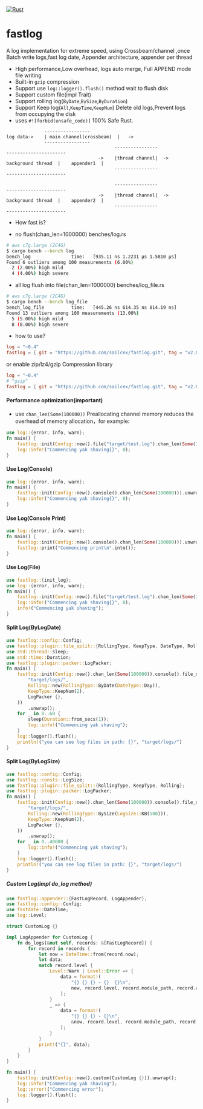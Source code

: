 [![Rust](https://github.com/sailcex/fastlog/actions/workflows/rust.yml/badge.svg)](https://github.com/sailcex/fastlog/actions/workflows/rust.yml)

# fastlog

A log implementation for extreme speed, using Crossbeam/channel ,once Batch write logs,fast log date, Appender
architecture, appender per thread

* High performance,Low overhead, logs auto merge, Full APPEND mode file writing
* Built-in `gzip` compression
* Support use ```log::logger().flush()``` method wait to flush disk
* Support custom file(impl Trait)
* Support rolling log(`ByDate`,`BySize`,`ByDuration`)
* Support Keep log(`All`,`KeepTime`,`KeepNum`) Delete old logs,Prevent logs from occupying the disk
* uses `#![forbid(unsafe_code)]` 100% Safe Rust.

```
              -----------------
log data->    | main channel(crossbeam)  |   ->          
              ----------------- 
                                        ----------------                                    ----------------------
                                  ->    |thread channel|  -> background thread  |    appender1  |
                                        ----------------                                    ----------------------

                                        ----------------                                    ----------------------
                                  ->    |thread channel|  -> background thread  |    appender2  |
                                        ----------------                                    ----------------------
```

* How fast is?

* no flush(chan_len=1000000) benches/log.rs

```bash
# aws c7g.large (2C4G)
$ cargo bench --bench log
bench_log               time:   [935.11 ns 1.2231 µs 1.5810 µs]
Found 6 outliers among 100 measurements (6.00%)
  2 (2.00%) high mild
  4 (4.00%) high severe
```

* all log flush into file(chan_len=1000000) benches/log_file.rs

```bash
# aws c7g.large (2C4G)
$ cargo bench --bench log_file
bench_log_file          time:   [445.26 ns 614.35 ns 814.19 ns]
Found 13 outliers among 100 measurements (13.00%)
  5 (5.00%) high mild
  8 (8.00%) high severe
```

* how to use?

```toml
log = "~0.4"
fastlog = { git = "https://github.com/sailcex/fastlog.git", tag = "v2.0.0" }
```

or enable zip/lz4/gzip Compression library

```toml
log = "~0.4"
# "gzip"
fastlog = { git = "https://github.com/sailcex/fastlog.git", tag = "v2.0.0", features = ["gzip"] }
```

#### Performance optimization(important)

* use ```chan_len(Some(100000))``` Preallocating channel memory reduces the overhead of memory allocation，for example:

```rust
use log::{error, info, warn};
fn main() {
    fastlog::init(Config::new().file("target/test.log").chan_len(Some(100000))).unwrap();
    log::info!("Commencing yak shaving{}", 0);
}
```

#### Use Log(Console)

```rust
use log::{error, info, warn};
fn main() {
    fastlog::init(Config::new().console().chan_len(Some(100000))).unwrap();
    log::info!("Commencing yak shaving{}", 0);
}
```

#### Use Log(Console Print)

```rust
use log::{error, info, warn};
fn main() {
    fastlog::init(Config::new().console().chan_len(Some(100000))).unwrap();
    fastlog::print("Commencing print\n".into());
}
```

#### Use Log(File)

```rust
use fastlog::{init_log};
use log::{error, info, warn};
fn main() {
    fastlog::init(Config::new().file("target/test.log").chan_len(Some(100000))).unwrap();
    log::info!("Commencing yak shaving{}", 0);
    info!("Commencing yak shaving");
}
```

#### Split Log(ByLogDate)

```rust
use fastlog::config::Config;
use fastlog::plugin::file_split::{RollingType, KeepType, DateType, Rolling};
use std::thread::sleep;
use std::time::Duration;
use fastlog::plugin::packer::LogPacker;
fn main() {
    fastlog::init(Config::new().chan_len(Some(100000)).console().file_split(
        "target/logs/",
        Rolling::new(RollingType::ByDate(DateType::Day)),
        KeepType::KeepNum(2),
        LogPacker {},
    ))
        .unwrap();
    for _ in 0..60 {
        sleep(Duration::from_secs(1));
        log::info!("Commencing yak shaving");
    }
    log::logger().flush();
    println!("you can see log files in path: {}", "target/logs/")
}

```

#### Split Log(ByLogSize)

```rust
use fastlog::config::Config;
use fastlog::consts::LogSize;
use fastlog::plugin::file_split::{RollingType, KeepType, Rolling};
use fastlog::plugin::packer::LogPacker;
fn main() {
    fastlog::init(Config::new().chan_len(Some(100000)).console().file_split(
        "target/logs/",
        Rolling::new(RollingType::BySize(LogSize::KB(500))),
        KeepType::KeepNum(2),
        LogPacker {},
    ))
        .unwrap();
    for _ in 0..40000 {
        log::info!("Commencing yak shaving");
    }
    log::logger().flush();
    println!("you can see log files in path: {}", "target/logs/")
}

```

##### Custom Log(impl do_log method)

```rust
use fastlog::appender::{FastLogRecord, LogAppender};
use fastlog::config::Config;
use fastdate::DateTime;
use log::Level;

struct CustomLog {}

impl LogAppender for CustomLog {
    fn do_logs(&mut self, records: &[FastLogRecord]) {
        for record in records {
            let now = DateTime::from(record.now);
            let data;
            match record.level {
                Level::Warn | Level::Error => {
                    data = format!(
                        "{} {} {} - {}  {}\n",
                        now, record.level, record.module_path, record.args, record.formated
                    );
                }
                _ => {
                    data = format!(
                        "{} {} {} - {}\n",
                        &now, record.level, record.module_path, record.args
                    );
                }
            }
            print!("{}", data);
        }
    }
}

fn main() {
    fastlog::init(Config::new().custom(CustomLog {})).unwrap();
    log::info!("Commencing yak shaving");
    log::error!("Commencing error");
    log::logger().flush();
}

```
